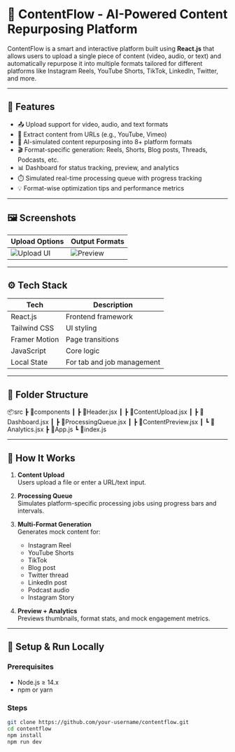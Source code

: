# 🎥 ContentFlow - AI-Powered Content Repurposing Platform

ContentFlow is a smart and interactive platform built using **React.js** that allows users to upload a single piece of content (video, audio, or text) and automatically repurpose it into multiple formats tailored for different platforms like Instagram Reels, YouTube Shorts, TikTok, LinkedIn, Twitter, and more.

---

## 🚀 Features

- 📤 Upload support for video, audio, and text formats
- 🔗 Extract content from URLs (e.g., YouTube, Vimeo)
- 🧠 AI-simulated content repurposing into 8+ platform formats
- 🎬 Format-specific generation: Reels, Shorts, Blog posts, Threads, Podcasts, etc.
- 📊 Dashboard for status tracking, preview, and analytics
- ⏱️ Simulated real-time processing queue with progress tracking
- 💡 Format-wise optimization tips and performance metrics

---

## 🖼️ Screenshots

| Upload Options | Output Formats |
|----------------|----------------|
| ![Upload UI](https://images.pexels.com/photos/3586966/pexels-photo-3586966.jpeg?auto=compress&cs=tinysrgb&w=300&h=533) | ![Preview](https://images.pexels.com/photos/3184287/pexels-photo-3184287.jpeg?auto=compress&cs=tinysrgb&w=500&h=300) |

---

## ⚙️ Tech Stack

| Tech | Description |
|------|-------------|
| React.js | Frontend framework |
| Tailwind CSS | UI styling |
| Framer Motion | Page transitions |
| JavaScript | Core logic |
| Local State | For tab and job management |

---

## 📁 Folder Structure


📦src
┣ 📂components
┃ ┣ 📄Header.jsx
┃ ┣ 📄ContentUpload.jsx
┃ ┣ 📄Dashboard.jsx
┃ ┣ 📄ProcessingQueue.jsx
┃ ┣ 📄ContentPreview.jsx
┃ ┗ 📄Analytics.jsx
┣ 📄App.js
┗ 📄index.js



---

## 🧠 How It Works

1. **Content Upload**  
   Users upload a file or enter a URL/text input.

2. **Processing Queue**  
   Simulates platform-specific processing jobs using progress bars and intervals.

3. **Multi-Format Generation**  
   Generates mock content for:
   - Instagram Reel
   - YouTube Shorts
   - TikTok
   - Blog post
   - Twitter thread
   - LinkedIn post
   - Podcast audio
   - Instagram Story

4. **Preview + Analytics**  
   Previews thumbnails, format stats, and mock engagement metrics.

---

## 🔧 Setup & Run Locally

### Prerequisites
- Node.js ≥ 14.x
- npm or yarn

### Steps

```bash
git clone https://github.com/your-username/contentflow.git
cd contentflow
npm install
npm run dev 
